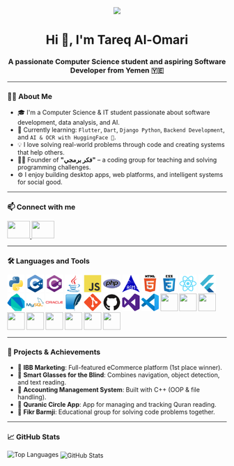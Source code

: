 <div align="center">
  <img height="150" src="https://media.giphy.com/media/M9gbBd9nbDrOTu1Mqx/giphy.gif" />
</div>

<h1 align="center">Hi 👋,
  I'm Tareq Al-Omari</h1>
<h3 align="center">A passionate Computer Science student and aspiring Software Developer from Yemen 🇾🇪</h3>

---

### 🧑‍💻 About Me
- 🎓 I'm a Computer Science & IT student passionate about software development, data analysis, and AI.
- 🌱 Currently learning: `Flutter`, `Dart`, `Django Python`, `Backend Development`, and `AI & OCR with HuggingFace 🤗`.
- 💡 I love solving real-world problems through code and creating systems that help others.
- 👨‍🏫 Founder of **"فكر برمجي"** – a coding group for teaching and solving programming challenges.
- ⚙️ I enjoy building desktop apps, web platforms, and intelligent systems for social good.

---

### 📫 Connect with me
<p align="left">
  <a href="mailto:youremail@example.com" target="blank">
    <img src="https://raw.githubusercontent.com/maurodesouza/profile-readme-generator/master/src/assets/icons/social/gmail/default.svg" width="52" height="40" />
  </a>
  <a href="https://wa.me/967715299909" target="blank">
    <img src="https://raw.githubusercontent.com/maurodesouza/profile-readme-generator/master/src/assets/icons/social/whatsapp/default.svg" width="52" height="40" />
  </a>
</p>

---

### 🛠️ Languages and Tools
<p align="left">
  <!-- Programming Languages -->
  <img src="https://raw.githubusercontent.com/devicons/devicon/master/icons/python/python-original.svg" width="40" height="40"/>
  <img src="https://raw.githubusercontent.com/devicons/devicon/master/icons/cplusplus/cplusplus-original.svg" width="40" height="40"/>
  <img src="https://raw.githubusercontent.com/devicons/devicon/master/icons/csharp/csharp-original.svg" width="40" height="40"/>
  <img src="https://raw.githubusercontent.com/devicons/devicon/master/icons/java/java-original.svg" width="40" height="40"/>
  <img src="https://raw.githubusercontent.com/devicons/devicon/master/icons/javascript/javascript-original.svg" width="40" height="40"/>
  <img src="https://raw.githubusercontent.com/devicons/devicon/master/icons/php/php-original.svg" width="40" height="40"/>
  <img src="https://raw.githubusercontent.com/devicons/devicon/master/icons/assembly/assembly-original.svg" width="40" height="40" />

  <!-- Web & App Dev -->
  <img src="https://raw.githubusercontent.com/devicons/devicon/master/icons/html5/html5-original-wordmark.svg" width="40" height="40"/>
  <img src="https://raw.githubusercontent.com/devicons/devicon/master/icons/css3/css3-original-wordmark.svg" width="40" height="40"/>
  <img src="https://raw.githubusercontent.com/devicons/devicon/master/icons/react/react-original.svg" width="40" height="40"/>
  <img src="https://raw.githubusercontent.com/devicons/devicon/master/icons/flutter/flutter-original.svg" width="40" height="40"/>
  <img src="https://raw.githubusercontent.com/devicons/devicon/master/icons/dart/dart-original.svg" width="40" height="40"/>

  <!-- Databases -->
  <img src="https://raw.githubusercontent.com/devicons/devicon/master/icons/mysql/mysql-original-wordmark.svg" width="40" height="40"/>
  <img src="https://raw.githubusercontent.com/devicons/devicon/master/icons/oracle/oracle-original.svg" width="40" height="40"/>
  <img src="https://raw.githubusercontent.com/devicons/devicon/master/icons/sqlite/sqlite-original.svg" width="40" height="40"/>

  <!-- DevOps & Tools -->
  <img src="https://raw.githubusercontent.com/devicons/devicon/master/icons/git/git-original.svg" width="40" height="40"/>
  <img src="https://raw.githubusercontent.com/devicons/devicon/master/icons/github/github-original.svg" width="40" height="40"/>
  <img src="https://raw.githubusercontent.com/devicons/devicon/master/icons/visualstudio/visualstudio-plain.svg" width="40" height="40"/>
  <img src="https://raw.githubusercontent.com/devicons/devicon/master/icons/vscode/vscode-original.svg" width="40" height="40"/>
  <img src="https://cdn.jsdelivr.net/gh/devicons/devicon/icons/anaconda/anaconda-original.svg" width="40" height="40"/>
  <img src="https://cdn.jsdelivr.net/gh/devicons/devicon/icons/linux/linux-original.svg" width="40" height="40"/>
  <img src="https://upload.wikimedia.org/wikipedia/commons/3/38/Jupyter_logo.svg" width="40" height="40"/>

  <!-- AI, ML, Data -->
  <img src="https://huggingface.co/front/assets/huggingface_logo.svg" width="40" height="40" />
  <img src="https://upload.wikimedia.org/wikipedia/commons/thumb/1/1b/Google_Colaboratory_Logo.svg/768px-Google_Colaboratory_Logo.svg.png" width="40" height="40" />
  <img src="https://upload.wikimedia.org/wikipedia/commons/7/7c/Kaggle_logo.png" width="40" height="40"/>

  <!-- Project Tools -->
  <img src="https://cdn.worldvectorlogo.com/logos/trello.svg" width="40" height="40"/>
  <img src="https://www.svgrepo.com/show/353498/xampp.svg" width="40" height="40"/>
  <img src="https://cdn.jsdelivr.net/gh/devicons/devicon/icons/windows8/windows8-original.svg" width="40" height="40"/>
</p>

---

### 🧠 Projects & Achievements
- 🔸 **IBB Marketing**: Full-featured eCommerce platform (1st place winner).
- 🔸 **Smart Glasses for the Blind**: Combines navigation, object detection, and text reading.
- 🔸 **Accounting Management System**: Built with C++ (OOP & file handling).
- 🔸 **Quranic Circle App**: App for managing and tracking Quran reading.
- 🔸 **Fikr Barmji**: Educational group for solving code problems together.

---

### 📈 GitHub Stats
<p>
  <img align="left" src="https://github-readme-stats.vercel.app/api/top-langs?username=tareq-alomari&show_icons=true&locale=en&layout=compact" alt="Top Languages" />
</p>
<p>&nbsp;<img align="center" src="https://github-readme-stats.vercel.app/api?username=tareq-alomari&show_icons=true&locale=en" alt="GitHub Stats" /></p>
